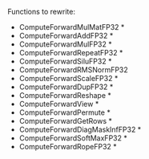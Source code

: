 Functions to rewrite:
- ComputeForwardMulMatFP32 *
- ComputeForwardAddFP32 *
- ComputeForwardMulFP32 *
- ComputeForwardRepeatFP32 *
- ComputeForwardSiluFP32 *
- ComputeForwardRMSNormFP32
- ComputeForwardScaleFP32 *
- ComputeForwardDupFP32 *
- ComputeForwardReshape *
- ComputeForwardView *
- ComputeForwardPermute *
- ComputeForwardGetRows *
- ComputeForwardDiagMaskInfFP32 *
- ComputeForwardSoftMaxFP32 *
- ComputeForwardRopeFP32 *